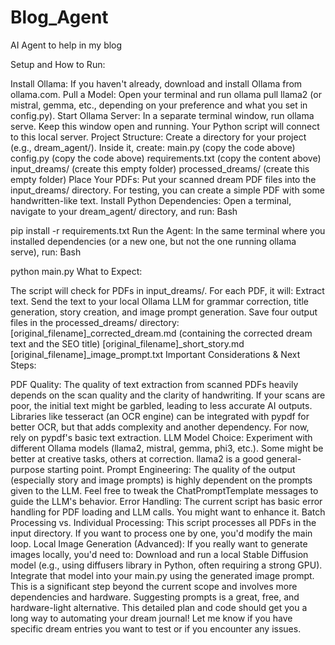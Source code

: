 # Blog_Agent
AI Agent to help in my blog

Setup and How to Run:

Install Ollama: If you haven't already, download and install Ollama from ollama.com.
Pull a Model: Open your terminal and run ollama pull llama2 (or mistral, gemma, etc., depending on your preference and what you set in config.py).
Start Ollama Server: In a separate terminal window, run ollama serve. Keep this window open and running. Your Python script will connect to this local server.
Project Structure: Create a directory for your project (e.g., dream_agent/). Inside it, create:
main.py (copy the code above)
config.py (copy the code above)
requirements.txt (copy the content above)
input_dreams/ (create this empty folder)
processed_dreams/ (create this empty folder)
Place Your PDFs: Put your scanned dream PDF files into the input_dreams/ directory. For testing, you can create a simple PDF with some handwritten-like text.
Install Python Dependencies: Open a terminal, navigate to your dream_agent/ directory, and run:
Bash

pip install -r requirements.txt
Run the Agent: In the same terminal where you installed dependencies (or a new one, but not the one running ollama serve), run:
Bash

python main.py
What to Expect:

The script will check for PDFs in input_dreams/.
For each PDF, it will:
Extract text.
Send the text to your local Ollama LLM for grammar correction, title generation, story creation, and image prompt generation.
Save four output files in the processed_dreams/ directory:
[original_filename]_corrected_dream.md (containing the corrected dream text and the SEO title)
[original_filename]_short_story.md
[original_filename]_image_prompt.txt
Important Considerations & Next Steps:

PDF Quality: The quality of text extraction from scanned PDFs heavily depends on the scan quality and the clarity of handwriting. If your scans are poor, the initial text might be garbled, leading to less accurate AI outputs. Libraries like tesseract (an OCR engine) can be integrated with pypdf for better OCR, but that adds complexity and another dependency. For now, rely on pypdf's basic text extraction.
LLM Model Choice: Experiment with different Ollama models (llama2, mistral, gemma, phi3, etc.). Some might be better at creative tasks, others at correction. llama2 is a good general-purpose starting point.
Prompt Engineering: The quality of the output (especially story and image prompts) is highly dependent on the prompts given to the LLM. Feel free to tweak the ChatPromptTemplate messages to guide the LLM's behavior.
Error Handling: The current script has basic error handling for PDF loading and LLM calls. You might want to enhance it.
Batch Processing vs. Individual Processing: This script processes all PDFs in the input directory. If you want to process one by one, you'd modify the main loop.
Local Image Generation (Advanced): If you really want to generate images locally, you'd need to:
Download and run a local Stable Diffusion model (e.g., using diffusers library in Python, often requiring a strong GPU).
Integrate that model into your main.py using the generated image prompt. This is a significant step beyond the current scope and involves more dependencies and hardware. Suggesting prompts is a great, free, and hardware-light alternative.
This detailed plan and code should get you a long way to automating your dream journal! Let me know if you have specific dream entries you want to test or if you encounter any issues.